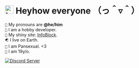 # <img src="https://user-images.githubusercontent.com/1303154/88677602-1635ba80-d120-11ea-84d8-d263ba5fc3c0.gif" width="28px" alt="hi"> **Heyhow everyone** （っ＾▿＾）

`💖` My pronouns are **@he/him** <br />
`📜` I am a hobby developer. <br>
`🔗` My shiny site: [InfoBlock](http://148.251.92.133). <br>
`🌏` I live on Earth. <br>
`💜` I am Pansexual. &lt;3 <br />
`🎉` I am 19y/o. <br>

[![Discord Server](https://img.shields.io/discord/611886244925931531?color=%237289da&label=My%20Discord%20Server&logo=discord)](https://discord.gg/zWFW6yg)

